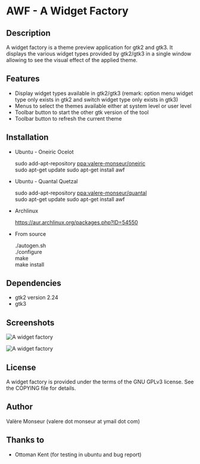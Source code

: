 AWF - A Widget Factory
======================

Description
-----------

A widget factory is a theme preview application for gtk2 and gtk3.
It displays the various widget types provided by gtk2/gtk3 in a single window allowing to see the visual effect of the applied theme.

Features
--------

  * Display widget types available in gtk2/gtk3 (remark: option menu widget type only exists in gtk2 and switch widget type only exists in gtk3)
  * Menus to select the themes available either at system level or user level
  * Toolbar button to start the other gtk version of the tool
  * Toolbar button to refresh the current theme

Installation
------------

  * Ubuntu - Oneiric Ocelot

    sudo add-apt-repository [ppa:valere-monseur/oneiric](https://launchpad.net/~valere-monseur/+archive/oneiric)  
    sudo apt-get update
    sudo apt-get install awf

  * Ubuntu - Quantal Quetzal

    sudo add-apt-repository [ppa:valere-monseur/quantal](https://launchpad.net/~valere-monseur/+archive/quantal)  
    sudo apt-get update
    sudo apt-get install awf

  * Archlinux

    https://aur.archlinux.org/packages.php?ID=54550

  * From source

    ./autogen.sh  
    ./configure  
    make  
    make install

Dependencies
------------

  * gtk2 version 2.24
  * gtk3

Screenshots
-----------

![A widget factory](https://github.com/valr/awf/raw/gh-pages/awf-gtk2.jpg)

![A widget factory](https://github.com/valr/awf/raw/gh-pages/awf-gtk3.jpg)

License
-------

  A widget factory is provided under the terms of the GNU GPLv3 license.
  See the COPYING file for details.

Author
------

  Valère Monseur (valere dot monseur at ymail dot com)

Thanks to
---------

  * Ottoman Kent (for testing in ubuntu and bug report)
